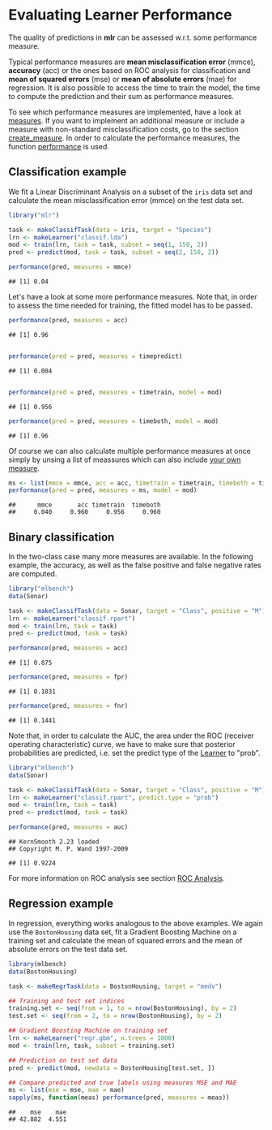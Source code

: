 Evaluating Learner Performance
===============================

The quality of predictions in **mlr** can be assessed w.r.t. some
performance measure.

Typical performance measures are **mean misclassification error** (mmce),
**accuracy** (acc) or the ones based on ROC analysis for classification and **mean
of squared errors** (mse) or **mean of absolute errors** (mae) for regression. 
It is also possible to access the time to train the model,
the time to compute the prediction and their sum as performance
measures.

To see which performance measures are implemented, have a look at [measures](http://berndbischl.github.io/mlr/man/measures.html). If you want 
to implement an additional measure or include a measure with non-standard 
misclassification costs, go to the section [create_measure](create_measure.md). In order to calculate 
the performance measures, the function [performance](http://berndbischl.github.io/mlr/man/performance.html) is used.


Classification example
----------------------

We fit a Linear Discriminant Analysis on a subset of the ``iris`` data set and calculate
the mean misclassification error (mmce) on the test data set.


```r
library("mlr")

task <- makeClassifTask(data = iris, target = "Species")
lrn <- makeLearner("classif.lda")
mod <- train(lrn, task = task, subset = seq(1, 150, 2))
pred <- predict(mod, task = task, subset = seq(2, 150, 2))

performance(pred, measures = mmce)
```

```
## [1] 0.04
```

  
Let's have a look at some more performance measures. Note that, in order to assess 
the time needed for training, the fitted model has to be passed.


```r
performance(pred, measures = acc)
```

```
## [1] 0.96
```

```r

performance(pred = pred, measures = timepredict)
```

```
## [1] 0.004
```

```r

performance(pred = pred, measures = timetrain, model = mod)
```

```
## [1] 0.956
```

```r
performance(pred = pred, measures = timeboth, model = mod)
```

```
## [1] 0.96
```


Of course we can also calculate multiple performance measures at once simply by unsing a list of meassures which
can also include [your own measure](create_measure.md).


```r
ms <- list(mmce = mmce, acc = acc, timetrain = timetrain, timeboth = timeboth)
performance(pred = pred, measures = ms, model = mod)
```

```
##      mmce       acc timetrain  timeboth 
##     0.040     0.960     0.956     0.960
```


Binary classification
---------------------

In the two-class case many more measures are available. In the following example,
the accuracy, as well as the false positive and false negative rates are computed.


```r
library("mlbench")
data(Sonar)

task <- makeClassifTask(data = Sonar, target = "Class", positive = "M")
lrn <- makeLearner("classif.rpart")
mod <- train(lrn, task = task)
pred <- predict(mod, task = task)

performance(pred, measures = acc)
```

```
## [1] 0.875
```

```r
performance(pred, measures = fpr)
```

```
## [1] 0.1031
```

```r
performance(pred, measures = fnr)
```

```
## [1] 0.1441
```



Note that, in order to calculate the AUC, the area under the ROC (receiver 
operating characteristic) curve, we have to make sure that posterior
probabilities are predicted, i.e. set the predict type of the [Learner](http://berndbischl.github.io/mlr/man/makeLearner.html) to "prob".


```r
library("mlbench")
data(Sonar)

task <- makeClassifTask(data = Sonar, target = "Class", positive = "M")
lrn <- makeLearner("classif.rpart", predict.type = "prob")
mod <- train(lrn, task = task)
pred <- predict(mod, task = task)

performance(pred, measures = auc)
```

```
## KernSmooth 2.23 loaded
## Copyright M. P. Wand 1997-2009
```

```
## [1] 0.9224
```


For more information on ROC analysis see section [ROC Analysis](roc_analysis.md).


Regression example
------------------

In regression, everything works analogous to the above examples.
We again use the ``BostonHousing`` data set, fit a Gradient Boosting Machine on a
training set and calculate the mean of squared errors and the mean of absolute 
errors on the test data set.


```r
library(mlbench)
data(BostonHousing)

task <- makeRegrTask(data = BostonHousing, target = "medv")

## Training and test set indices
training.set <- seq(from = 1, to = nrow(BostonHousing), by = 2)
test.set <- seq(from = 2, to = nrow(BostonHousing), by = 2)

## Gradient Boosting Machine on training set
lrn <- makeLearner("regr.gbm", n.trees = 1000)
mod <- train(lrn, task, subset = training.set)

## Prediction on test set data
pred <- predict(mod, newdata = BostonHousing[test.set, ])

## Compare predicted and true labels using measures MSE and MAE
ms <- list(mse = mse, mae = mae)
sapply(ms, function(meas) performance(pred, measures = meas))
```

```
##    mse    mae 
## 42.882  4.551
```



